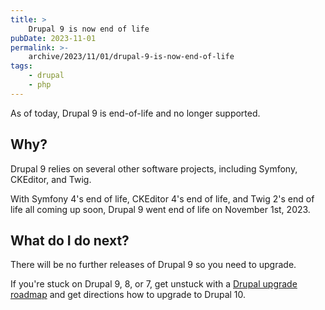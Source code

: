 ```yaml
---
title: >
    Drupal 9 is now end of life
pubDate: 2023-11-01
permalink: >-
    archive/2023/11/01/drupal-9-is-now-end-of-life
tags:
    - drupal
    - php
---
```


As of today, Drupal 9 is end-of-life and no longer supported.

## Why?

Drupal 9 relies on several other software projects, including Symfony, CKEditor, and Twig.

With Symfony 4's end of life, CKEditor 4's end of life, and Twig 2's end of life all coming up soon, Drupal 9 went end of life on November 1st, 2023.

## What do I do next?

There will be no further releases of Drupal 9 so you need to upgrade.

If you're stuck on Drupal 9, 8, or 7, get unstuck with a [Drupal upgrade roadmap][roadmap] and get directions how to upgrade to Drupal 10.

[roadmap]: {{site.url}}/drupal-upgrade

